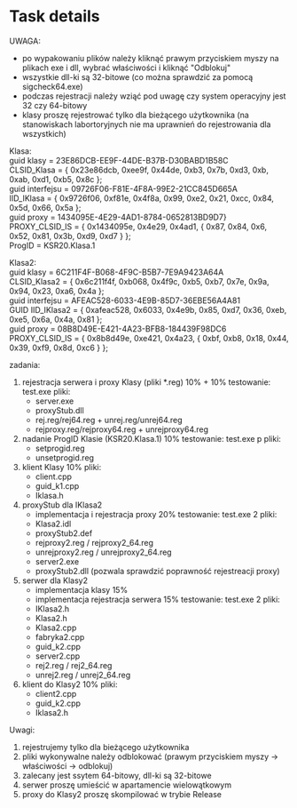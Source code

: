 # Task details

UWAGA:

- po wypakowaniu plików należy kliknąć prawym przyciskiem myszy na plikach exe i dll, wybrać właściwości i kliknąć "Odblokuj"
- wszystkie dll-ki są 32-bitowe (co można sprawdzić za pomocą sigcheck64.exe)
- podczas rejestracji należy wziąć pod uwagę czy system operacyjny jest 32 czy 64-bitowy
- klasy proszę rejestrować tylko dla bieżącego użytkownika
  (na stanowiskach labortoryjnych nie ma uprawnień do rejestrowania dla wszystkich)

Klasa:<br>
guid klasy = 23E86DCB-EE9F-44DE-B37B-D30BABD1B58C<br>
CLSID_Klasa = { 0x23e86dcb, 0xee9f, 0x44de, 0xb3, 0x7b, 0xd3, 0xb, 0xab, 0xd1, 0xb5, 0x8c };<br>
guid interfejsu = 09726F06-F81E-4F8A-99E2-21CC845D665A<br>
IID_IKlasa = { 0x9726f06, 0xf81e, 0x4f8a, 0x99, 0xe2, 0x21, 0xcc, 0x84, 0x5d, 0x66, 0x5a };<br>
guid proxy = 1434095E-4E29-4AD1-8784-0652813BD9D7}<br>
PROXY_CLSID_IS = { 0x1434095e, 0x4e29, 0x4ad1, { 0x87, 0x84, 0x6, 0x52, 0x81, 0x3b, 0xd9, 0xd7 } };<br>
ProgID = KSR20.Klasa.1<br>

Klasa2:<br>
guid klasy = 6C211F4F-B068-4F9C-B5B7-7E9A9423A64A<br>
CLSID_Klasa2 = { 0x6c211f4f, 0xb068, 0x4f9c, 0xb5, 0xb7, 0x7e, 0x9a, 0x94, 0x23, 0xa6, 0x4a };<br>
guid interfejsu = AFEAC528-6033-4E9B-85D7-36EBE56A4A81<br>
GUID IID_IKlasa2 = { 0xafeac528, 0x6033, 0x4e9b, 0x85, 0xd7, 0x36, 0xeb, 0xe5, 0x6a, 0x4a, 0x81 };<br>
guid proxy = 08B8D49E-E421-4A23-BFB8-184439F98DC6<br>
PROXY_CLSID_IS = { 0x8b8d49e, 0xe421, 0x4a23, { 0xbf, 0xb8, 0x18, 0x44, 0x39, 0xf9, 0x8d, 0xc6 } };<br>

zadania:

1. rejestracja serwera i proxy Klasy (pliki \*.reg) 10% + 10%
   testowanie: test.exe
   pliki:
   - server.exe
   - proxyStub.dll
   - rej.reg/rej64.reg + unrej.reg/unrej64.reg
   - rejproxy.reg/rejproxy64.reg + unrejproxy64.reg
2. nadanie ProgID Klasie (KSR20.Klasa.1) 10%
   testowanie: test.exe p
   pliki:
   - setprogid.reg
   - unsetprogid.reg
3. klient Klasy 10%
   pliki:
   - client.cpp
   - guid_k1.cpp
   - Iklasa.h
4. proxyStub dla IKlasa2
   - implementacja i rejestracja proxy 20%
     testowanie: test.exe 2
     pliki:
   - Klasa2.idl
   - proxyStub2.def
   - rejproxy2.reg / rejproxy2_64.reg
   - unrejproxy2.reg / unrejproxy2_64.reg
   - server2.exe
   - proxyStub2.dll (pozwala sprawdzić poprawność rejestreacji proxy)
5. serwer dla Klasy2
   - implementacja klasy 15%
   - implementacja rejestracja serwera 15%
     testowanie: test.exe 2
     pliki:
   - IKlasa2.h
   - Klasa2.h
   - Klasa2.cpp
   - fabryka2.cpp
   - guid_k2.cpp
   - server2.cpp
   - rej2.reg / rej2_64.reg
   - unrej2.reg / unrej2_64.reg
6. klient do Klasy2 10%
   pliki:
   - client2.cpp
   - guid_k2.cpp
   - Iklasa2.h

Uwagi:

1. rejestrujemy tylko dla bieżącego użytkownika
2. pliki wykonywalne należy odblokować
   (prawym przyciskiem myszy -> właściwości -> odblokuj)
3. zalecany jest ssytem 64-bitowy, dll-ki są 32-bitowe
4. serwer proszę umieścić w apartamencie wielowątkowym
5. proxy do Klasy2 proszę skompilować w trybie Release
